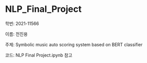 # NLP_Final_Project

학번: 2021-11566

이름: 전진용



주제: Symbolic music auto scoring system based on BERT classifier

코드: NLP Final Project.ipynb 참고